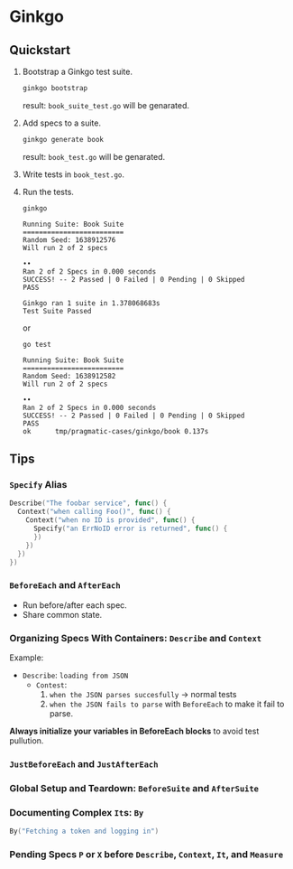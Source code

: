 # Ginkgo

## Quickstart

1. Bootstrap a Ginkgo test suite.

    ```bash
    ginkgo bootstrap
    ```

    result: `book_suite_test.go` will be genarated.

1. Add specs to a suite.
    ```bash
    ginkgo generate book
    ```

    result: `book_test.go` will be genarated.

1. Write tests in `book_test.go`.
1. Run the tests.
    ```
    ginkgo
    ```

    ```
    Running Suite: Book Suite
    =========================
    Random Seed: 1638912576
    Will run 2 of 2 specs

    ••
    Ran 2 of 2 Specs in 0.000 seconds
    SUCCESS! -- 2 Passed | 0 Failed | 0 Pending | 0 Skipped
    PASS

    Ginkgo ran 1 suite in 1.378068683s
    Test Suite Passed
    ```

    or

    ```
    go test
    ```

    ```
    Running Suite: Book Suite
    =========================
    Random Seed: 1638912582
    Will run 2 of 2 specs

    ••
    Ran 2 of 2 Specs in 0.000 seconds
    SUCCESS! -- 2 Passed | 0 Failed | 0 Pending | 0 Skipped
    PASS
    ok      tmp/pragmatic-cases/ginkgo/book 0.137s
    ```

## Tips

### `Specify` Alias

```go
Describe("The foobar service", func() {
  Context("when calling Foo()", func() {
    Context("when no ID is provided", func() {
      Specify("an ErrNoID error is returned", func() {
      })
    })
  })
})
```

### `BeforeEach` and `AfterEach`

- Run before/after each spec.
- Share common state.

### Organizing Specs With Containers: `Describe` and `Context`

Example:

- `Describe`: `loading from JSON`
    - `Contest`:
        1. `when the JSON parses succesfully` -> normal tests
        1. `when the JSON fails to parse` with `BeforeEach` to make it fail to parse.

**Always initialize your variables in BeforeEach blocks** to avoid test pullution.

### `JustBeforeEach` and `JustAfterEach`

### Global Setup and Teardown: `BeforeSuite` and `AfterSuite`

### Documenting Complex `It`s: `By`

```go
By("Fetching a token and logging in")
```

### Pending Specs `P` or `X` before `Describe`, `Context`, `It`, and `Measure`
